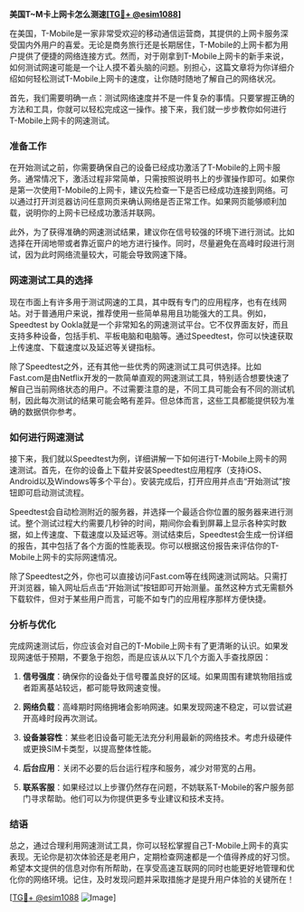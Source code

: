 **美国T~M卡上网卡怎么测速[[TG💪+ @esim1088](https://t.me/s/esim1088)]**

在美国，T-Mobile是一家非常受欢迎的移动通信运营商，其提供的上网卡服务深受国内外用户的喜爱。无论是商务旅行还是长期居住，T-Mobile的上网卡都为用户提供了便捷的网络连接方式。然而，对于刚拿到T-Mobile上网卡的新手来说，如何测试网速可能是一个让人摸不着头脑的问题。别担心，这篇文章将为你详细介绍如何轻松测试T-Mobile上网卡的速度，让你随时随地了解自己的网络状况。

首先，我们需要明确一点：测试网络速度并不是一件复杂的事情。只要掌握正确的方法和工具，你就可以轻松完成这一操作。接下来，我们就一步步教你如何进行T-Mobile上网卡的网速测试。

### 准备工作

在开始测试之前，你需要确保自己的设备已经成功激活了T-Mobile的上网卡服务。通常情况下，激活过程非常简单，只需按照说明书上的步骤操作即可。如果你是第一次使用T-Mobile的上网卡，建议先检查一下是否已经成功连接到网络。可以通过打开浏览器访问任意网页来确认网络是否正常工作。如果网页能够顺利加载，说明你的上网卡已经成功激活并联网。

此外，为了获得准确的网速测试结果，建议你在信号较强的环境下进行测试。比如选择在开阔地带或者靠近窗户的地方进行操作。同时，尽量避免在高峰时段进行测试，因为此时网络流量较大，可能会导致网速下降。

### 网速测试工具的选择

现在市面上有许多用于测试网速的工具，其中既有专门的应用程序，也有在线网站。对于普通用户来说，推荐使用一些简单易用且功能强大的工具。例如，Speedtest by Ookla就是一个非常知名的网速测试平台。它不仅界面友好，而且支持多种设备，包括手机、平板电脑和电脑等。通过Speedtest，你可以快速获取上传速度、下载速度以及延迟等关键指标。

除了Speedtest之外，还有其他一些优秀的网速测试工具可供选择。比如Fast.com是由Netflix开发的一款简单直观的网速测试工具，特别适合想要快速了解自己当前网络状态的用户。不过需要注意的是，不同工具可能会有不同的测试机制，因此每次测试的结果可能会略有差异。但总体而言，这些工具都能提供较为准确的数据供你参考。

### 如何进行网速测试

接下来，我们就以Speedtest为例，详细讲解一下如何进行T-Mobile上网卡的网速测试。首先，在你的设备上下载并安装Speedtest应用程序（支持iOS、Android以及Windows等多个平台）。安装完成后，打开应用并点击“开始测试”按钮即可启动测试流程。

Speedtest会自动检测附近的服务器，并选择一个最适合你位置的服务器来进行测试。整个测试过程大约需要几秒钟的时间，期间你会看到屏幕上显示各种实时数据，如上传速度、下载速度以及延迟等。测试结束后，Speedtest会生成一份详细的报告，其中包括了各个方面的性能表现。你可以根据这份报告来评估你的T-Mobile上网卡的实际网速情况。

除了Speedtest之外，你也可以直接访问Fast.com等在线网速测试网站。只需打开浏览器，输入网址后点击“开始测试”按钮即可开始测量。虽然这种方式无需额外下载软件，但对于某些用户而言，可能不如专门的应用程序那样方便快捷。

### 分析与优化

完成网速测试后，你应该会对自己的T-Mobile上网卡有了更清晰的认识。如果发现网速低于预期，不要急于抱怨，而是应该从以下几个方面入手查找原因：

1. **信号强度**：确保你的设备处于信号覆盖良好的区域。如果周围有建筑物阻挡或者距离基站较远，都可能导致网速变慢。
   
2. **网络负载**：高峰期时网络拥堵会影响网速。如果发现网速不稳定，可以尝试避开高峰时段再次测试。

3. **设备兼容性**：某些老旧设备可能无法充分利用最新的网络技术。考虑升级硬件或更换SIM卡类型，以提高整体性能。

4. **后台应用**：关闭不必要的后台运行程序和服务，减少对带宽的占用。

5. **联系客服**：如果经过以上步骤仍然存在问题，不妨联系T-Mobile的客户服务部门寻求帮助。他们可以为你提供更多专业建议和技术支持。

### 结语

总之，通过合理利用网速测试工具，你可以轻松掌握自己T-Mobile上网卡的真实表现。无论你是初次体验还是老用户，定期检查网速都是一个值得养成的好习惯。希望本文提供的信息对你有所帮助，在享受高速互联网的同时也能更好地管理和优化你的网络环境。记住，及时发现问题并采取措施才是提升用户体验的关键所在！

[[TG💪+ @esim1088](https://t.me/s/esim1088) ![Image](https://i.postimg.cc/4NQfJmqS/Snipaste-2025-05-13-00-14-12.png)]